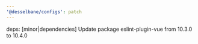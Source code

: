 ```yaml
---
'@desselbane/configs': patch
---
```


deps: [minor|dependencies] Update package eslint-plugin-vue from 10.3.0 to 10.4.0
